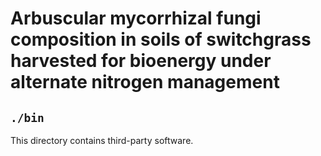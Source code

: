 # Arbuscular mycorrhizal fungi composition in soils of switchgrass harvested for bioenergy under alternate nitrogen management
## `./bin`

This directory contains third-party software. 

